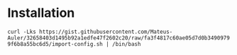 # Installation

` curl -Lks https://gist.githubusercontent.com/Mateus-Auler/32658403d1495b92a1edfe47f2602c20/raw/fa3f4817c60ae05d7d0b34909799f6b8a55bc6d5/import-config.sh | /bin/bash `
